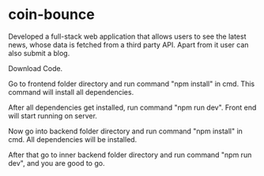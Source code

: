 # coin-bounce
Developed a full-stack web application that allows users to see the latest news, whose data is fetched from a third party API. Apart from it user can also submit a blog.

Download Code.

Go to frontend folder directory and run command "npm install" in cmd. This command will install all dependencies.

After all dependencies get installed, run command "npm run dev". Front end will start running on server.

Now go into backend folder directory and run command "npm install" in cmd. All dependencies will be installed.

After that go to inner backend folder directory and run command "npm run dev", and you are good to go.
